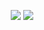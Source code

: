 <p align='center'>
    <img src='https://github-readme-stats.vercel.app/api?line_height=27&username=dark-flames&show_icons=true&theme=nightowl&count_private=truel'/>
    <img src='https://github-readme-stats.vercel.app/api/wakatime?username=Darkflames&theme=nightowl&layout=compact'/>
</p>


